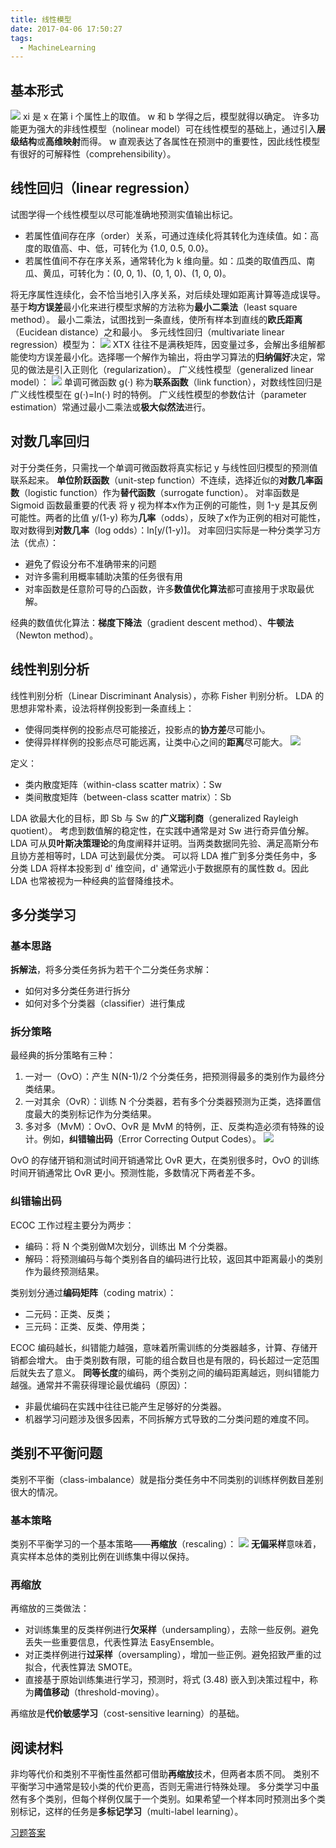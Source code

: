 ```yaml
---
title: 线性模型
date: 2017-04-06 17:50:27
tags:
  - MachineLearning
---
```

## 基本形式
![](https://raw.githubusercontent.com/necusjz/p/master/MachineLearning/3_1.jpeg)
xi 是 x 在第 i 个属性上的取值。
w 和 b 学得之后，模型就得以确定。
许多功能更为强大的非线性模型（nolinear model）可在线性模型的基础上，通过引入**层级结构**或**高维映射**而得。
w 直观表达了各属性在预测中的重要性，因此线性模型有很好的可解释性（comprehensibility）。
<!--more-->
## 线性回归（linear regression）
试图学得一个线性模型以尽可能准确地预测实值输出标记。
* 若属性值间存在序（order）关系，可通过连续化将其转化为连续值。如：高度的取值高、中、低，可转化为 {1.0, 0.5, 0.0}。
* 若属性值间不存在序关系，通常转化为 k 维向量。如：瓜类的取值西瓜、南瓜、黄瓜，可转化为：(0, 0, 1)、(0, 1, 0)、(1, 0, 0)。

将无序属性连续化，会不恰当地引入序关系，对后续处理如距离计算等造成误导。
基于**均方误差**最小化来进行模型求解的方法称为**最小二乘法**（least square method）。
最小二乘法，试图找到一条直线，使所有样本到直线的**欧氏距离**（Eucidean distance）之和最小。
多元线性回归（multivariate linear regression）模型为：
![](https://raw.githubusercontent.com/necusjz/p/master/MachineLearning/3_2.jpeg)
XTX 往往不是满秩矩阵，因变量过多，会解出多组解都能使均方误差最小化。选择哪一个解作为输出，将由学习算法的**归纳偏好**决定，常见的做法是引入正则化（regularization）。
广义线性模型（generalized linear model）：
![](https://raw.githubusercontent.com/necusjz/p/master/MachineLearning/3_3.jpeg)
单调可微函数 g(·) 称为**联系函数**（link function），对数线性回归是广义线性模型在 g(·)=ln(·) 时的特例。
广义线性模型的参数估计（parameter estimation）常通过最小二乘法或**极大似然法**进行。
## 对数几率回归
对于分类任务，只需找一个单调可微函数将真实标记 y 与线性回归模型的预测值联系起来。
**单位阶跃函数**（unit-step function）不连续，选择近似的**对数几率函数**（logistic function）作为**替代函数**（surrogate function）。
对率函数是 Sigmoid 函数最重要的代表
将 y 视为样本x作为正例的可能性，则 1-y 是其反例可能性。两者的比值 y/(1-y) 称为**几率**（odds），反映了x作为正例的相对可能性，取对数得到**对数几率**（log odds）：ln[y/(1-y)]。
对率回归实际是一种分类学习方法（优点）：
* 避免了假设分布不准确带来的问题
* 对许多需利用概率辅助决策的任务很有用
* 对率函数是任意阶可导的凸函数，许多**数值优化算法**都可直接用于求取最优解。

经典的数值优化算法：**梯度下降法**（gradient descent method）、**牛顿法**（Newton method）。
## 线性判别分析
线性判别分析（Linear Discriminant Analysis），亦称 Fisher 判别分析。
LDA 的思想非常朴素，设法将样例投影到一条直线上：
* 使得同类样例的投影点尽可能接近，投影点的**协方差**尽可能小。
* 使得异样样例的投影点尽可能远离，让类中心之间的**距离**尽可能大。
![](https://raw.githubusercontent.com/necusjz/p/master/MachineLearning/3_4.jpeg)

定义：
* 类内散度矩阵（within-class scatter matrix）：Sw
* 类间散度矩阵（between-class scatter matrix）：Sb

LDA 欲最大化的目标，即 Sb 与 Sw 的**广义瑞利商**（generalized Rayleigh quotient）。
考虑到数值解的稳定性，在实践中通常是对 Sw 进行奇异值分解。
LDA 可从**贝叶斯决策理论**的角度阐释并证明。当两类数据同先验、满足高斯分布且协方差相等时，LDA 可达到最优分类。
可以将 LDA 推广到多分类任务中，多分类 LDA 将样本投影到 d' 维空间，d' 通常远小于数据原有的属性数 d。因此 LDA 也常被视为一种经典的监督降维技术。
## 多分类学习
### 基本思路
**拆解法**，将多分类任务拆为若干个二分类任务求解：
* 如何对多分类任务进行拆分
* 如何对多个分类器（classifier）进行集成

### 拆分策略
最经典的拆分策略有三种：
1. 一对一（OvO）：产生 N(N-1)/2 个分类任务，把预测得最多的类别作为最终分类结果。
2. 一对其余（OvR）：训练 N 个分类器，若有多个分类器预测为正类，选择置信度最大的类别标记作为分类结果。
3. 多对多（MvM）：OvO、OvR 是 MvM 的特例，正、反类构造必须有特殊的设计。例如，**纠错输出码**（Error Correcting Output Codes）。
![](https://raw.githubusercontent.com/necusjz/p/master/MachineLearning/3_5.jpeg)

OvO 的存储开销和测试时间开销通常比 OvR 更大，在类别很多时，OvO 的训练时间开销通常比 OvR 更小。预测性能，多数情况下两者差不多。
### 纠错输出码
ECOC 工作过程主要分为两步：
* 编码：将 N 个类别做M次划分，训练出 M 个分类器。
* 解码：将预测编码与每个类别各自的编码进行比较，返回其中距离最小的类别作为最终预测结果。

类别划分通过**编码矩阵**（coding matrix）：
* 二元码：正类、反类；
* 三元码：正类、反类、停用类；

ECOC 编码越长，纠错能力越强，意味着所需训练的分类器越多，计算、存储开销都会增大。
由于类别数有限，可能的组合数目也是有限的，码长超过一定范围后就失去了意义。
**同等长度**的编码，两个类别之间的编码距离越远，则纠错能力越强。通常并不需获得理论最优编码（原因）：
* 非最优编码在实践中往往已能产生足够好的分类器。
* 机器学习问题涉及很多因素，不同拆解方式导致的二分类问题的难度不同。

## 类别不平衡问题
类别不平衡（class-imbalance）就是指分类任务中不同类别的训练样例数目差别很大的情况。
### 基本策略
类别不平衡学习的一个基本策略——**再缩放**（rescaling）：
![](https://raw.githubusercontent.com/necusjz/p/master/MachineLearning/3_6.jpeg)
**无偏采样**意味着，真实样本总体的类别比例在训练集中得以保持。
### 再缩放
再缩放的三类做法：
* 对训练集里的反类样例进行**欠采样**（undersampling），去除一些反例。避免丢失一些重要信息，代表性算法 EasyEnsemble。
* 对正类样例进行**过采样**（oversampling），增加一些正例。避免招致严重的过拟合，代表性算法 SMOTE。
* 直接基于原始训练集进行学习，预测时，将式 (3.48) 嵌入到决策过程中，称为**阈值移动**（threshold-moving）。

再缩放是**代价敏感学习**（cost-sensitive learning）的基础。
## 阅读材料
非均等代价和类别不平衡性虽然都可借助**再缩放**技术，但两者本质不同。
类别不平衡学习中通常是较小类的代价更高，否则无需进行特殊处理。
多分类学习中虽然有多个类别，但每个样例仅属于一个类别。如果希望一个样本同时预测出多个类别标记，这样的任务是**多标记学习**（multi-label learning）。

[习题答案](http://blog.csdn.net/icefire_tyh/article/details/52069025)

